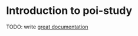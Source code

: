 # Introduction to poi-study

TODO: write [great documentation](http://jacobian.org/writing/great-documentation/what-to-write/)

